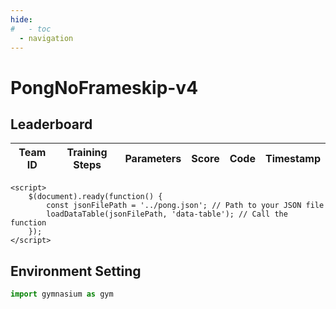 ```yaml
---
hide:
#   - toc
  - navigation
---
```



# PongNoFrameskip-v4
## Leaderboard

<div>
    <script src="https://code.jquery.com/jquery-3.7.0.min.js"></script>
    <table id="data-table" class="display" style="width:100%">
        <thead>
            <tr>
                <th>Team ID</th>
                <th>Training Steps</th>
                <th>Parameters</th>
                <th>Score</th>
                <th>Code</th>
                <th>Timestamp</th>
            </tr>
        </thead>
        <tbody>
        </tbody>
    </table>

    <script>
        $(document).ready(function() {
            const jsonFilePath = '../pong.json'; // Path to your JSON file
            loadDataTable(jsonFilePath, 'data-table'); // Call the function
        });
    </script>
</div>

## Environment Setting
``` py
import gymnasium as gym
```